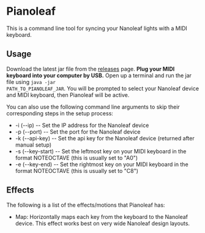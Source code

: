 # Pianoleaf
This is a command line tool for syncing your Nanoleaf lights with a MIDI keyboard.

## Usage
Download the latest jar file from the [releases](https://github.com/rowak/pianoleaf/releases) page. **Plug your MIDI keyboard into your computer by USB.** Open up a terminal and run the jar file using <code>java -jar PATH\_TO\_PIANOLEAF\_JAR</code>. You will be prompted to select your Nanoleaf device and MIDI keyboard, then Pianoleaf will be active.

You can also use the following command line arguments to skip their corresponding steps in the setup process:
- -i (--ip)  --  Set the IP address for the Nanoleaf device
- -p (--port)  --  Set the port for the Nanoleaf device
- -k (--api-key)  --  Set the api key for the Nanoleaf device (returned after manual setup)
- -s (--key-start)  --  Set the leftmost key on your MIDI keyboard in the format NOTEOCTAVE (this is usually set to "A0")
- -e (--key-end)  -- Set the rightmost key on your MIDI keyboard in the format NOTEOCTAVE (this is usually set to "C8")

## Effects
The following is a list of the effects/motions that Pianoleaf has:
- Map: Horizontally maps each key from the keyboard to the Nanoleaf device. This effect works best on very wide Nanoleaf design layouts.
